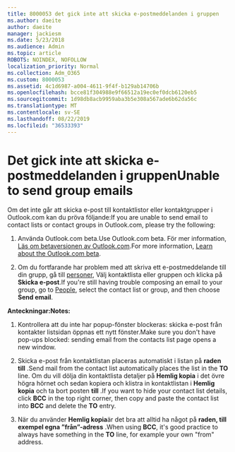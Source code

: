 ```yaml
---
title: 8000053 det gick inte att skicka e-postmeddelanden i gruppen
ms.author: daeite
author: daeite
manager: jackiesm
ms.date: 5/23/2018
ms.audience: Admin
ms.topic: article
ROBOTS: NOINDEX, NOFOLLOW
localization_priority: Normal
ms.collection: Adm_O365
ms.custom: 8000053
ms.assetid: 4c1d6987-a004-4611-9f4f-b129ab14706b
ms.openlocfilehash: bcce81f304988e9f66512a19ec0ef0dcb6120eb5
ms.sourcegitcommit: 1d98db8acb9959aba3b5e308a567ade6b62da56c
ms.translationtype: MT
ms.contentlocale: sv-SE
ms.lasthandoff: 08/22/2019
ms.locfileid: "36533393"
---
```

# <a name="unable-to-send-group-emails"></a><span data-ttu-id="ab3bb-102">Det gick inte att skicka e-postmeddelanden i gruppen</span><span class="sxs-lookup"><span data-stu-id="ab3bb-102">Unable to send group emails</span></span>

<span data-ttu-id="ab3bb-103">Om det inte går att skicka e-post till kontaktlistor eller kontaktgrupper i Outlook.com kan du pröva följande:</span><span class="sxs-lookup"><span data-stu-id="ab3bb-103">If you are unable to send email to contact lists or contact groups in Outlook.com, please try the following:</span></span>
  
1. <span data-ttu-id="ab3bb-104">Använda Outlook.com beta.</span><span class="sxs-lookup"><span data-stu-id="ab3bb-104">Use Outlook.com beta.</span></span> <span data-ttu-id="ab3bb-105">För mer information, [Läs om betaversionen av Outlook.com](https://support.office.com/article/e2261c7f-d413-4084-8f22-21282f42d8cf).</span><span class="sxs-lookup"><span data-stu-id="ab3bb-105">For more information, [Learn about the Outlook.com beta](https://support.office.com/article/e2261c7f-d413-4084-8f22-21282f42d8cf).</span></span>
    
2. <span data-ttu-id="ab3bb-106">Om du fortfarande har problem med att skriva ett e-postmeddelande till din grupp, gå till [personer](https://outlook.live.com/people/), Välj kontaktlista eller gruppen och klicka på **Skicka e-post**.</span><span class="sxs-lookup"><span data-stu-id="ab3bb-106">If you're still having trouble composing an email to your group, go to [People](https://outlook.live.com/people/), select the contact list or group, and then choose **Send email**.</span></span>
    
 <span data-ttu-id="ab3bb-107">**Anteckningar:**</span><span class="sxs-lookup"><span data-stu-id="ab3bb-107">**Notes:**</span></span>
  
1. <span data-ttu-id="ab3bb-108">Kontrollera att du inte har popup-fönster blockeras: skicka e-post från kontakter listsidan öppnas ett nytt fönster.</span><span class="sxs-lookup"><span data-stu-id="ab3bb-108">Make sure you don't have pop-ups blocked: sending email from the contacts list page opens a new window.</span></span>
    
2. <span data-ttu-id="ab3bb-109">Skicka e-post från kontaktlistan placeras automatiskt i listan på **raden till** .</span><span class="sxs-lookup"><span data-stu-id="ab3bb-109">Send mail from the contact list automatically places the list in the **TO** line.</span></span> <span data-ttu-id="ab3bb-110">Om du vill dölja din kontaktlista detaljer på **Hemlig kopia** i det övre högra hörnet och sedan kopiera och klistra in kontaktlistan i **Hemlig kopia** och ta bort posten **till** .</span><span class="sxs-lookup"><span data-stu-id="ab3bb-110">If you want to hide your contact list details, click **BCC** in the top right corner, then copy and paste the contact list into **BCC** and delete the **TO** entry.</span></span> 
    
3. <span data-ttu-id="ab3bb-111">När du använder **Hemlig kopia**är det bra att alltid ha något på **raden, till exempel egna ”från”-adress** .</span><span class="sxs-lookup"><span data-stu-id="ab3bb-111">When using **BCC**, it's good practice to always have something in the **TO** line, for example your own "from" address.</span></span> 
    


